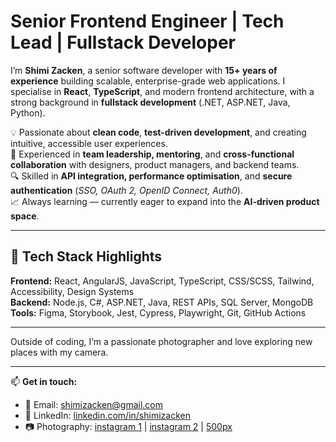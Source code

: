 # Senior Frontend Engineer | Tech Lead | Fullstack Developer

I’m **Shimi Zacken**, a senior software developer with **15+ years of experience** building scalable, enterprise-grade web applications. I specialise in **React**, **TypeScript**, and modern frontend architecture, with a strong background in **fullstack development** (.NET, ASP.NET, Java, Python).

💡 Passionate about **clean code**, **test-driven development**, and creating intuitive, accessible user experiences.  
🤝 Experienced in **team leadership, mentoring**, and **cross-functional collaboration** with designers, product managers, and backend teams.  
🔍 Skilled in **API integration, performance optimisation**, and **secure authentication** (*SSO, OAuth 2, OpenID Connect, Auth0*).  
📈 Always learning — currently eager to expand into the **AI-driven product space**.

---

## 🔧 Tech Stack Highlights

**Frontend:** React, AngularJS, JavaScript, TypeScript, CSS/SCSS, Tailwind, Accessibility, Design Systems  
**Backend:** Node.js, C#, ASP.NET, Java, REST APIs, SQL Server, MongoDB  
**Tools:** Figma, Storybook, Jest, Cypress, Playwright, Git, GitHub Actions

---

Outside of coding, I’m a passionate photographer and love exploring new places with my camera.

---

📫 **Get in touch:**

- 📧 Email: [shimizacken@gmail.com](mailto:shimizacken@gmail.com)  
- 💼 LinkedIn: [linkedin.com/in/shimizacken](https://www.linkedin.com/in/shimizacken)  
- 📷 Photography: [instagram 1](https://www.instagram.com/zacken_photography) | [instagram 2](https://www.instagram.com/shimizacken) | [500px](https://500px.com/p/shimizacken)
